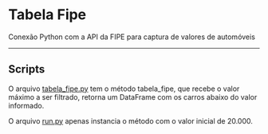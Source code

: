 # Tabela Fipe
Conexão Python com a API da FIPE para captura de valores de automóveis

---
## Scripts
O arquivo [tabela_fipe.py](tabela_fipe.py) tem o método tabela_fipe, que recebe o valor máximo a ser filtrado, retorna um DataFrame com os carros abaixo do valor informado.

O arquivo [run.py](run.py) apenas instancia o método com o valor inicial de 20.000.
